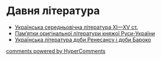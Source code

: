 <div id="hypercomments_widget" class="js-hypercomments-widget invisible"></div>

# Давня література

<ul type="square">
    <li class="chapter " data-level="1" data-path="ukr_serednovichna_literatura.html">
            <a href="ukr_serednovichna_literatura.html">
                    <b></b>
                Українська середньовічна література ХІ—ХV ст.
            </a>
    </li>
    <li class="chapter " data-level="2" data-path="literatura_knyazhoy_rusi_ukraine.html">
            <a href="literatura_knyazhoy_rusi_ukraine.html">
                    <b></b>
                Пам’ятки оригінальної літератури княжої Руси-України
            </a>
    </li>
    <li class="chapter " data-level="3" data-path="ukr_lit_doby_renesansu_ta_baroko.html">
            <a href="ukr_lit_doby_renesansu_ta_baroko.html">
                    <b></b>
                Українська література доби Ренесансу і доби Бароко
            </a>
        <ul type="circle" class="super">
        </ul>
    </li>
        </ul>


<div class="js-hypercomments-container">
<a href="http://hypercomments.com" class="hc-link" title="comments widget">comments powered by HyperComments</a>
</div>